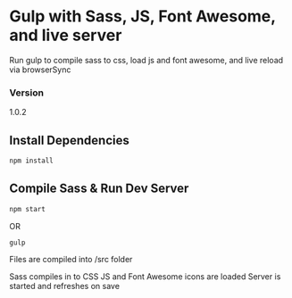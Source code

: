 # Gulp with Sass, JS, Font Awesome, and live server

Run gulp to compile sass to css, load js and font awesome, and live reload via browserSync

### Version

1.0.2

## Install Dependencies

```bash
npm install 
```

## Compile Sass & Run Dev Server

```bash
npm start
```
OR

```bash
gulp
```

Files are compiled into /src folder

Sass compiles in to CSS
JS and Font Awesome icons are loaded
Server is started and refreshes on save
